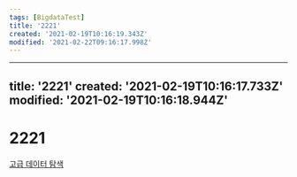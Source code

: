 ```yaml
---
tags: [BigdataTest]
title: '2221'
created: '2021-02-19T10:16:19.343Z'
modified: '2021-02-22T09:16:17.998Z'
---
```


---
title: '2221'
created: '2021-02-19T10:16:17.733Z'
modified: '2021-02-19T10:16:18.944Z'
---

# 2221
[고급 데이터 탐색](./2220.md)
